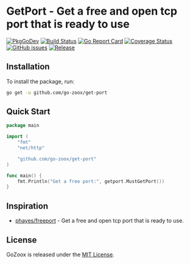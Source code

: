 # GetPort - Get a free and open tcp port that is ready to use

[![PkgGoDev](https://pkg.go.dev/badge/github.com/go-zoox/get-port)](https://pkg.go.dev/github.com/go-zoox/get-port)
[![Build Status](https://github.com/go-zoox/get-port/actions/workflows/lint.yml/badge.svg?branch=master)](https://github.com/go-zoox/get-port/actions/workflows/lint.yml)
[![Go Report Card](https://goreportcard.com/badge/github.com/go-zoox/get-port)](https://goreportcard.com/report/github.com/go-zoox/get-port)
[![Coverage Status](https://coveralls.io/repos/github/go-zoox/get-port/badge.svg?branch=master)](https://coveralls.io/github/go-zoox/get-port?branch=master)
[![GitHub issues](https://img.shields.io/github/issues/go-zoox/get-port.svg)](https://github.com/go-zoox/get-port/issues)
[![Release](https://img.shields.io/github/tag/go-zoox/get-port.svg?label=Release)](https://github.com/go-zoox/get-port/tags)


## Installation
To install the package, run:
```bash
go get -u github.com/go-zoox/get-port
```

## Quick Start

```go
package main

import (
	"fmt"
	"net/http"

	"github.com/go-zoox/get-port"
)

func main() {
	fmt.Println("Get a free port:", getport.MustGetPort())
}

```

## Inspiration
* [phayes/freeport](https://github.com/phayes/freeport) - Get a free and open tcp port that is ready to use.

## License
GoZoox is released under the [MIT License](./LICENSE).
